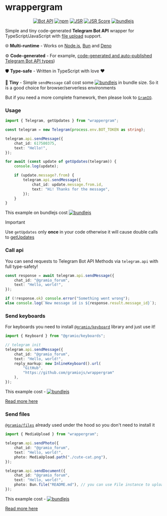 # wrappergram

<div align="center">

[![Bot API](https://img.shields.io/badge/Bot%20API-7.7+-blue?logo=telegram&style=flat&labelColor=000&color=3b82f6)](https://core.telegram.org/bots/api)
[![npm](https://img.shields.io/npm/v/wrappergram?logo=npm&style=flat&labelColor=000&color=3b82f6)](https://www.npmjs.org/package/wrappergram)
[![JSR](https://jsr.io/badges/@gramio/wrappergram)](https://jsr.io/@gramio/wrappergram)
[![JSR Score](https://jsr.io/badges/@gramio/wrappergram/score)](https://jsr.io/@gramio/wrappergram)
[![bundlejs](<https://edge.bundlejs.com/?text=import{Telegram}from%22wrappergram%22;consttelegram=newTelegram(process.env.BOT_TOKENasstring);telegram.api.sendMessage({chat_id:617580375,text:%22Hello!%22,});&badge>)](https://bundlejs.com)

</div>

Simple and tiny code-generated **Telegram Bot API** wrapper for TypeScript/JavaScript with [file upload](https://core.telegram.org/bots/api#sending-files) support.

🌐 **Multi-runtime** - Works on [Node.js](https://nodejs.org/), [Bun](https://bun.sh/) and [Deno](https://deno.com/)

⚙️ **Code-generated** - For example, [code-generated and auto-published Telegram Bot API types](https://github.com/gramiojs/types))

🛡️ **Type-safe** - Written in TypeScript with love ❤️

🤏 **Tiny** - Simple `sendMessage` call cost some [![bundlejs](https://edge.bundlejs.com/?text=import%20%7B%20Telegram%20%7D%20from%20%22wrappergram%22%3B%0A%0Aconst%20telegram%20%3D%20new%20Telegram%28process.env.BOT_TOKEN%29%3B%0A%0Atelegram.api.sendMessage%28%7B%0A%20%20%20%20chat_id%3A%20617580375%2C%0A%20%20%20%20text%3A%20%22Hello%21%22%2C%0A%7D%29%3B&badge)](https://bundlejs.com/?q=wrappergram&treeshake=%5B*%5D&text=%22const+telegram+%3D+new+Telegram%28process.env.BOT_TOKEN%29%3B%5Cn%5Cntelegram.api.sendMessage%28%7B%5Cn++++chat_id%3A+617580375%2C%5Cn++++text%3A+%5C%22Hello%21%5C%22%2C%5Cn%7D%29%3B%22) in bundle size. So it is a good choice for browser/serverless environments

But if you need a more complete framework, then please look to [`GramIO`](https://gramio.dev/).

### Usage

```ts
import { Telegram, getUpdates } from "wrappergram";

const telegram = new Telegram(process.env.BOT_TOKEN as string);

telegram.api.sendMessage({
    chat_id: 617580375,
    text: "Hello!",
});

for await (const update of getUpdates(telegram)) {
    console.log(update);

    if (update.message?.from) {
        telegram.api.sendMessage({
            chat_id: update.message.from.id,
            text: "Hi! Thanks for the message",
        });
    }
}
```

This example on bundlejs cost [![bundlejs](<https://edge.bundlejs.com/?text=import%20{%20Telegram,%20getUpdates%20}%20from%20%22wrappergram%22;%20const%20telegram%20=%20new%20Telegram(%22%22);%20telegram.api.sendMessage({%20chat_id:%20617580375,%20text:%20%22Hello!%22,%20});%20for%20await%20(const%20update%20of%20getUpdates(telegram))%20{%20console.log(update);%20if%20(update.message?.from)%20{%20telegram.api.sendMessage({%20chat_id:%20update.message.from.id,%20text:%20%22Hi!%20Thanks%20for%20the%20message%22,%20});%20}%20}&badge>)](https://bundlejs.com/?q=wrappergram&treeshake=%5B*%5D&share=MYewdgzgLgBFCmAbeBzATgQwLYwLwzHgHcYAVJVTLACgAc0Rh4IIA6eMAN1YCEB5UgH1SfANIBRAHIBKANwAoeQmTpsrDLQCWrCBwAmAWWYQMKeNQDe8mDZjAAFhiiDNegFwwAbAEYA7AFYADgAGAGYAgBprWwQADygPACIACSREEABCRKiAXzlFADMQNBgMIgxNWGpQSFgAV1o9J3gYEAKYMygAVUbmiGplSmxpaRgrWztwCBBkVnSUagamhHzom012xd6EVixjU3gAflYChixR8YmYilUsdS0dfSMWA8s1q4mHJxd3GCXm3b7MwnM6sVxRD4fOIJGApTQZMiOMAAawgMCKJSg9haexeZmy7wmeQURPkOSAA)

> [!IMPORTANT]
> Use `getUpdates` only **once** in your code otherwise it will cause double calls to [getUpdates](https://core.telegram.org/bots/api#getupdates)

### Call api

You can send requests to Telegram Bot API Methods via `telegram.api` with full type-safety!

```ts
const response = await telegram.api.sendMessage({
    chat_id: "@gramio_forum",
    text: "Hello, world!",
});

if (!response.ok) console.error("Something went wrong");
else console.log(`New message id is ${response.result.message_id}`);
```

### Send keyboards

For keyboards you need to install [`@gramio/keyboard`](https://www.npmjs.com/package/@gramio/keyboards) library and just use it!

```ts
import { Keyboard } from "@gramio/keyboards";

// telegram init
telegram.api.sendMessage({
    chat_id: "@gramio_forum",
    text: "Hello, world!",
    reply_markup: new InlineKeyboard().url(
        "GitHub",
        "https://github.com/gramiojs/wrappergram"
    ),
});
```

This example cost - [![bundlejs](<https://edge.bundlejs.com/?text=import%20{%20Telegram,%20getUpdates%20}%20from%20%22wrappergram%22;%20const%20telegram%20=%20new%20Telegram(process.env.BOT_TOKEN%20as%20string);%20telegram.api.sendMessage({%20chat_id:%20617580375,%20text:%20%22Hello!%22,%20reply_markup:%20new%20InlineKeyboard().url(%22GitHub%22,%20%22https://github.com/gramiojs/wrappergram%22)%20});&badge>)](https://bundlejs.com/?q=wrappergram&treeshake=%5B*%5D&text=%22const+telegram+%3D+new+Telegram%28process.env.BOT_TOKEN+as+string%29%3B+%5Cn%5Cntelegram.api.sendMessage%28%7B+%5Cn++chat_id%3A+617580375%2C+%5Cn++text%3A+%5C%22Hello%21%5C%22%2C+%5Cn++reply_markup%3A+new+InlineKeyboard%28%29.url%28%5C%22GitHub%5C%22%2C+%5C%22https%3A%2F%2Fgithub.com%2Fgramiojs%2Fwrappergram%5C%22%29+%5Cn%7D%29%3B%22)

[Read more here](https://gramio.dev/keyboards/overview)

### Send files

[`@gramio/files`](https://gramio.dev/files/overview) already used under the hood so you don't need to install it

```ts
import { MediaUpload } from "wrappergram";

telegram.api.sendPhoto({
    chat_id: "@gramio_forum",
    text: "Hello, world!",
    photo: MediaUpload.path("./cute-cat.png"),
});

telegram.api.sendDocument({
    chat_id: "@gramio_forum",
    text: "Hello, world!",
    photo: Bun.file("README.md"), // you can use File instance to upload files
});
```

This example cost - [![bundlejs](<https://edge.bundlejs.com/?text=import%20{%20Telegram,%20MediaUpload%20}%20from%20%22wrappergram%22;%20const%20telegram%20=%20new%20Telegram(process.env.BOT_TOKEN%20as%20string);%20telegram.api.sendPhoto({%20chat_id:%20%22@gramio_forum%22,%20text:%20%22Hello,%20world!%22,%20photo:%20MediaUpload.path(%22./cute-cat.png%22),%20});&badge>)](https://bundlejs.com/?q=wrappergram&treeshake=%5B*%5D&text=%22const+telegram+%3D+new+Telegram%28process.env.BOT_TOKEN%29%3B+%5Cn%5Cntelegram.api.sendPhoto%28%7B+%5Cn++chat_id%3A+%5C%22%40gramio_forum%5C%22%2C+%5Cn++text%3A+%5C%22Hello%2C+world%21%5C%22%2C+%5Cn++photo%3A+MediaUpload.path%28%5C%22.%2Fcute-cat.png%5C%22%29%2C+%5Cn%7D%29%3B%22)

[Read more here](https://gramio.dev/files/overview)
